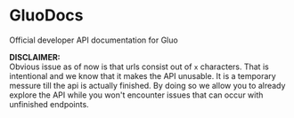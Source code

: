 # GluoDocs
Official developer API documentation for Gluo

**DISCLAIMER:**  
Obvious issue as of now is that urls consist out of `x` characters. That is intentional and we know that it makes the API unusable. It is a temporary messure till the api is actually finished. By doing so we allow you to already explore the API while you won't encounter issues that can occur with unfinished endpoints.
